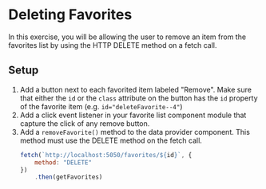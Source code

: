 # Deleting Favorites

In this exercise, you will be allowing the user to remove an item from the favorites list by using the HTTP DELETE method on a fetch call.

## Setup

1. Add a button next to each favorited item labeled "Remove". Make sure that either the `id` or the `class` attribute on the button has the `id` property of the favorite item (e.g. `id="deleteFavorite--4"`)
1. Add a click event listener in your favorite list component module that capture the click of any remove button.
1. Add a `removeFavorite()` method to the data provider component. This method must use the DELETE method on the fetch call.
    ```js
    fetch(`http://localhost:5050/favorites/${id}`, {
        method: "DELETE"
    })
        .then(getFavorites)
    ```
